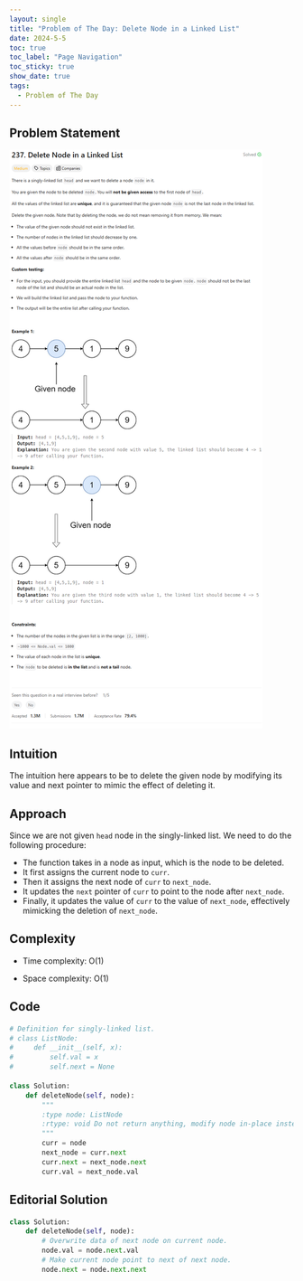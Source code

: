 ```yaml
---
layout: single
title: "Problem of The Day: Delete Node in a Linked List"
date: 2024-5-5
toc: true
toc_label: "Page Navigation"
toc_sticky: true
show_date: true
tags:
  - Problem of The Day
---
```


## Problem Statement

![237](/assets/images/2024-05-05_09-21-11-problem-237.png)

## Intuition

The intuition here appears to be to delete the given node by modifying its value and next pointer to mimic the effect of deleting it.

## Approach

Since we are not given `head` node in the singly-linked list. We need to do the following procedure:

- The function takes in a node as input, which is the node to be deleted.
- It first assigns the current node to `curr`.
- Then it assigns the next node of `curr` to `next_node`.
- It updates the `next` pointer of `curr` to point to the node after `next_node`.
- Finally, it updates the value of `curr` to the value of `next_node`, effectively mimicking the deletion of `next_node`.

## Complexity

- Time complexity:
  O(1)

- Space complexity:
  O(1)

## Code

```python
# Definition for singly-linked list.
# class ListNode:
#     def __init__(self, x):
#         self.val = x
#         self.next = None

class Solution:
    def deleteNode(self, node):
        """
        :type node: ListNode
        :rtype: void Do not return anything, modify node in-place instead.
        """
        curr = node
        next_node = curr.next
        curr.next = next_node.next
        curr.val = next_node.val
```

## Editorial Solution

```python
class Solution:
    def deleteNode(self, node):
        # Overwrite data of next node on current node.
        node.val = node.next.val
        # Make current node point to next of next node.
        node.next = node.next.next
```
